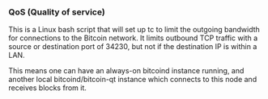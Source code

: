 ### QoS (Quality of service) ###

This is a Linux bash script that will set up tc to limit the outgoing bandwidth for connections to the Bitcoin network. It limits outbound TCP traffic with a source or destination port of 34230, but not if the destination IP is within a LAN.

This means one can have an always-on bitcoind instance running, and another local bitcoind/bitcoin-qt instance which connects to this node and receives blocks from it.
